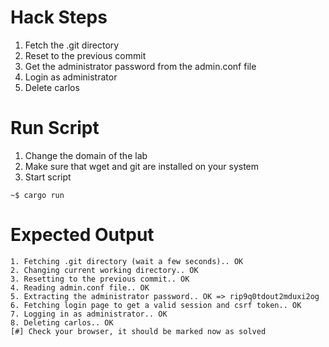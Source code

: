 # Hack Steps

1. Fetch the .git directory
2. Reset to the previous commit
3. Get the administrator password from the admin.conf file
4. Login as administrator
5. Delete carlos

# Run Script

1. Change the domain of the lab
2. Make sure that wget and git are installed on your system
3. Start script

```
~$ cargo run
```

# Expected Output

```
1. Fetching .git directory (wait a few seconds).. OK
2. Changing current working directory.. OK
3. Resetting to the previous commit.. OK
4. Reading admin.conf file.. OK
5. Extracting the administrator password.. OK => rip9q0tdout2mduxi2og
6. Fetching login page to get a valid session and csrf token.. OK
7. Logging in as administrator.. OK
8. Deleting carlos.. OK
[#] Check your browser, it should be marked now as solved
```
